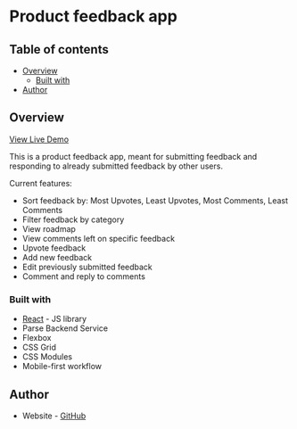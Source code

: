 # Product feedback app

## Table of contents

- [Overview](#overview)
  - [Built with](#built-with)
- [Author](#author)

## Overview

[View Live Demo](https://product-feedback-app.kkupcin.com/)

This is a product feedback app, meant for submitting feedback and responding to already submitted feedback by other users.

Current features:

- Sort feedback by: Most Upvotes, Least Upvotes, Most Comments, Least Comments
- Filter feedback by category
- View roadmap
- View comments left on specific feedback
- Upvote feedback
- Add new feedback
- Edit previously submitted feedback
- Comment and reply to comments

### Built with

- [React](https://reactjs.org/) - JS library
- Parse Backend Service
- Flexbox
- CSS Grid
- CSS Modules
- Mobile-first workflow

## Author

- Website - [GitHub](https://github.com/kkupcin)
